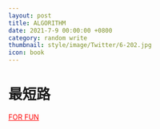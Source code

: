 ```yaml
---
layout: post
title: ALGORITHM
date: 2021-7-9 00:00:00 +0800
category: random write
thumbnail: style/image/Twitter/6-202.jpg
icon: book
---
```



# 最短路


<a href="{{'/myScript/for_fun.html' | prepend : site.baseurl }} " style="color:#ff0000" target="_blank">FOR FUN</a>

